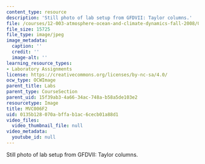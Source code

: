 ```yaml
---
content_type: resource
description: 'Still photo of lab setup from GFDVII: Taylor columns.'
file: /courses/12-003-atmosphere-ocean-and-climate-dynamics-fall-2008/0135b128070abffab1ac6cecb01a88d1_MVC006F2.jpg
file_size: 15725
file_type: image/jpeg
image_metadata:
  caption: ''
  credit: ''
  image-alt: ''
learning_resource_types:
- Laboratory Assignments
license: https://creativecommons.org/licenses/by-nc-sa/4.0/
ocw_type: OCWImage
parent_title: Labs
parent_type: CourseSection
parent_uid: 15f39ab3-4a66-34ac-748a-b58a5de103e2
resourcetype: Image
title: MVC006F2
uid: 0135b128-070a-bffa-b1ac-6cecb01a88d1
video_files:
  video_thumbnail_file: null
video_metadata:
  youtube_id: null
---
```

Still photo of lab setup from GFDVII: Taylor columns.